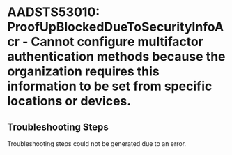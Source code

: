# AADSTS53010: ProofUpBlockedDueToSecurityInfoAcr - Cannot configure multifactor authentication methods because the organization requires this information to be set from specific locations or devices.


## Troubleshooting Steps
Troubleshooting steps could not be generated due to an error.